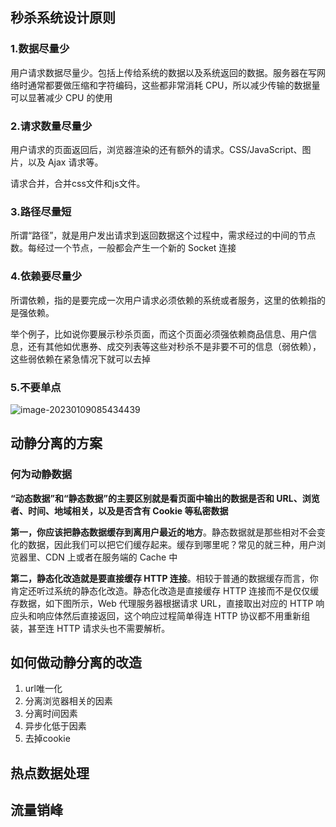 ## 秒杀系统设计原则

### 1.数据尽量少

用户请求数据尽量少。包括上传给系统的数据以及系统返回的数据。服务器在写网络时通常都要做压缩和字符编码，这些都非常消耗 CPU，所以减少传输的数据量可以显著减少 CPU 的使用



### 2.请求数量尽量少

用户请求的页面返回后，浏览器渲染的还有额外的请求。CSS/JavaScript、图片，以及 Ajax 请求等。

请求合并，合并css文件和js文件。

### 3.路径尽量短

所谓“路径”，就是用户发出请求到返回数据这个过程中，需求经过的中间的节点数。每经过一个节点，一般都会产生一个新的 Socket 连接

### 4.依赖要尽量少

所谓依赖，指的是要完成一次用户请求必须依赖的系统或者服务，这里的依赖指的是强依赖。

举个例子，比如说你要展示秒杀页面，而这个页面必须强依赖商品信息、用户信息，还有其他如优惠券、成交列表等这些对秒杀不是非要不可的信息（弱依赖），这些弱依赖在紧急情况下就可以去掉

### 5.不要单点





![image-20230109085434439](/Users/wangfusheng/Documents/notes/架构设计/.assets/image-20230109085434439.png)





## 动静分离的方案



### 何为动静数据

**“动态数据”和“静态数据”的主要区别就是看页面中输出的数据是否和 URL、浏览者、时间、地域相关，以及是否含有 Cookie 等私密数据**



**第一，你应该把静态数据缓存到离用户最近的地方**。静态数据就是那些相对不会变化的数据，因此我们可以把它们缓存起来。缓存到哪里呢？常见的就三种，用户浏览器里、CDN 上或者在服务端的 Cache 中



**第二，静态化改造就是要直接缓存 HTTP 连接**。相较于普通的数据缓存而言，你肯定还听过系统的静态化改造。静态化改造是直接缓存 HTTP 连接而不是仅仅缓存数据，如下图所示，Web 代理服务器根据请求 URL，直接取出对应的 HTTP 响应头和响应体然后直接返回，这个响应过程简单得连 HTTP 协议都不用重新组装，甚至连 HTTP 请求头也不需要解析。



## 如何做动静分离的改造



1. url唯一化
2. 分离浏览器相关的因素
3. 分离时间因素
4. 异步化低于因素
5. 去掉cookie





## 热点数据处理





## 流量销峰

